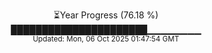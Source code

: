 <p align="center">
⏳Year Progress (76.18 %) <br>
██████████████████████▁▁▁▁▁▁▁▁ <br>
<sub>Updated: Mon, 06 Oct 2025 01:47:54 GMT</sub>
</p>

